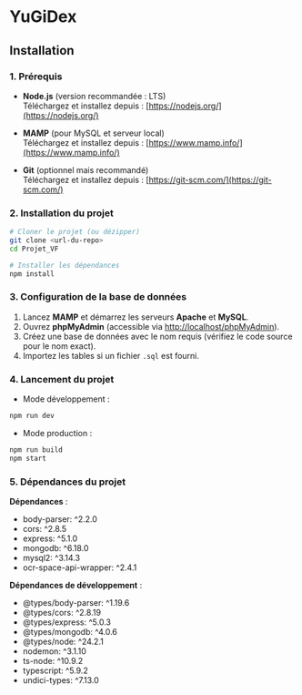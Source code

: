 # YuGiDex



## Installation

### 1. Prérequis
- **Node.js** (version recommandée : LTS)  
  Téléchargez et installez depuis : [https://nodejs.org/](https://nodejs.org/)

- **MAMP** (pour MySQL et serveur local)  
  Téléchargez et installez depuis : [https://www.mamp.info/](https://www.mamp.info/)

- **Git** (optionnel mais recommandé)  
  Téléchargez et installez depuis : [https://git-scm.com/](https://git-scm.com/)

### 2. Installation du projet
```bash
# Cloner le projet (ou dézipper)
git clone <url-du-repo>  
cd Projet_VF

# Installer les dépendances
npm install
```

### 3. Configuration de la base de données
1. Lancez **MAMP** et démarrez les serveurs **Apache** et **MySQL**.  
2. Ouvrez **phpMyAdmin** (accessible via [http://localhost/phpMyAdmin](http://localhost/phpMyAdmin)).  
3. Créez une base de données avec le nom requis (vérifiez le code source pour le nom exact).  
4. Importez les tables si un fichier `.sql` est fourni.

### 4. Lancement du projet
- Mode développement :  
```bash
npm run dev
```

- Mode production :  
```bash
npm run build
npm start
```

### 5. Dépendances du projet
**Dépendances** :
- body-parser: ^2.2.0
- cors: ^2.8.5
- express: ^5.1.0
- mongodb: ^6.18.0
- mysql2: ^3.14.3
- ocr-space-api-wrapper: ^2.4.1

**Dépendances de développement** :
- @types/body-parser: ^1.19.6
- @types/cors: ^2.8.19
- @types/express: ^5.0.3
- @types/mongodb: ^4.0.6
- @types/node: ^24.2.1
- nodemon: ^3.1.10
- ts-node: ^10.9.2
- typescript: ^5.9.2
- undici-types: ^7.13.0
